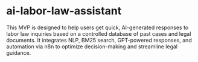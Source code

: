 # ai-labor-law-assistant
This MVP is designed to help users get quick, AI-generated responses to labor law inquiries based on a controlled database of past cases and legal documents. It integrates NLP, BM25 search, GPT-powered responses, and automation via n8n to optimize decision-making and streamline legal guidance.
